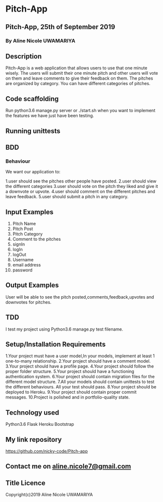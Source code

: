 # Pitch-App
## Pitch-App, 25th of September 2019
### By Aline Nicole UWAMARIYA
## Description
Pitch-App is a web application that allows users to use that one minute wisely. The users will submit their one minute pitch and other users will vote on them and leave comments to give their feedback on them. The pitches are organized by category. You can have different categories of pitches.

## Code scaffolding
Run python3.6 manage.py server or ./start.sh when you want to implement the features we have just have been testing.

## Running unittests



## BDD
### Behaviour
We want our application to:

1.user should see the pitches other people have posted.
2.user should view the different categories
3.user should vote on the pitch they liked and give it a downvote or upvote.
4.user should comment on the different pitches and leave feedback.
5.user should submit a pitch in any category.

## Input Examples
1. Pitch Name
2. Pitch Post
3. Pitch Category
4. Comment to the pitches
5. signIn
6. logIn
7. logOut
8. Username
9. email address
10. password

## Output Examples
User will be able to see the pitch posted,comments,feedback,upvotes and downvotes for pitches.

## TDD
I test my project using Python3.6 manage.py test filename.

## Setup/Installation Requirements

1.Your project must have a user model,In your models, implement at least 1 one-to-many relationship.
2.Your project should have a comment model.
3.Your project should have a profile page.
4.Your project should follow the proper folder structure.
5.Your project should have a functioning authentication system.
6.Your project should contain migration files for the different model structure.
7.All your models should contain unittests to test the different behaviours. All your test should pass.
8.Your project should be deployed to Heroku.
9.Your project should contain proper commit messages.
10.Project is polished and in portfolio-quality state.

## Technology used
Python3.6
Flask
Heroku
Bootstrap

## My link repository
https://github.com/nicky-code/Pitch-app
## Contact me on aline.nicole7@gmail.com
## Title Licence
Copyright(c)2019 Aline Nicole UWAMARIYA


